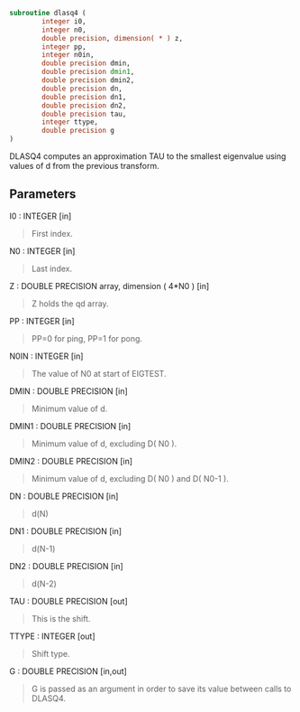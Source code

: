 ```fortran
subroutine dlasq4 (
        integer i0,
        integer n0,
        double precision, dimension( * ) z,
        integer pp,
        integer n0in,
        double precision dmin,
        double precision dmin1,
        double precision dmin2,
        double precision dn,
        double precision dn1,
        double precision dn2,
        double precision tau,
        integer ttype,
        double precision g
)
```

DLASQ4 computes an approximation TAU to the smallest eigenvalue
using values of d from the previous transform.

## Parameters
I0 : INTEGER [in]
> First index.

N0 : INTEGER [in]
> Last index.

Z : DOUBLE PRECISION array, dimension ( 4\*N0 ) [in]
> Z holds the qd array.

PP : INTEGER [in]
> PP=0 for ping, PP=1 for pong.

N0IN : INTEGER [in]
> The value of N0 at start of EIGTEST.

DMIN : DOUBLE PRECISION [in]
> Minimum value of d.

DMIN1 : DOUBLE PRECISION [in]
> Minimum value of d, excluding D( N0 ).

DMIN2 : DOUBLE PRECISION [in]
> Minimum value of d, excluding D( N0 ) and D( N0-1 ).

DN : DOUBLE PRECISION [in]
> d(N)

DN1 : DOUBLE PRECISION [in]
> d(N-1)

DN2 : DOUBLE PRECISION [in]
> d(N-2)

TAU : DOUBLE PRECISION [out]
> This is the shift.

TTYPE : INTEGER [out]
> Shift type.

G : DOUBLE PRECISION [in,out]
> G is passed as an argument in order to save its value between
> calls to DLASQ4.
